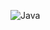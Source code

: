![Java](https://img.shields.io/badge/java-%23ED8B00.svg?style=for-the-badge&logo=openjdk&logoColor=white)
